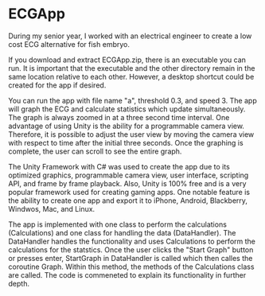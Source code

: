# ECGApp

During my senior year, I worked with an electrical engineer to create a low cost ECG alternative for fish embryo.

If you download and extract ECGApp.zip, there is an executable you can run. It is important that the executable and the other directory remain in the same location relative to each other. However, a desktop shortcut could be created for the app if desired.

You can run the app with file name "a", threshold 0.3, and speed 3. The app will graph the ECG and calculate statistics which update simultaneously. The graph is always zoomed in at a three second time interval. One advantage of using Unity is the ability for a programmable camera view. Therefore, it is possible to adjust the user view by moving the camera view with respect to time after the initial three seconds. Once the graphing is complete, the user can scroll to see the entire graph.

The Unity Framework with C# was used to create the app due to its optimized graphics, programmable camera view, user interface, scripting API, and frame by frame playback. Also, Unity is 100% free and is a very popular framework used for creating gaming apps. One notable feature is the ability to create one app and export it to iPhone, Android, Blackberry, Windwos, Mac, and Linux.

The app is implemented with one class to perform the calculations (Calculations) and one class for handling the data (DataHandler). The DataHandler handles the functionality and uses Calculations to perform the calculations for the statstics. Once the user clicks the "Start Graph" button or presses enter, StartGraph in DataHandler is called which then calles the coroutine Graph. Within this method, the methods of the Calculations class are called. The code is commeneted to explain its functionality in further depth.
